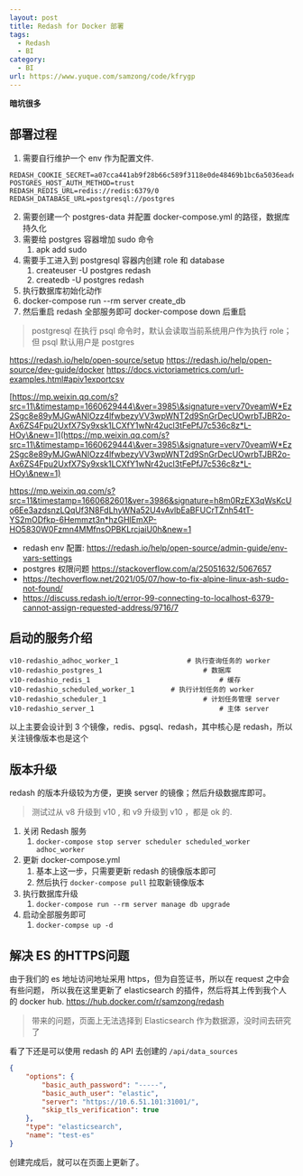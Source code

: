 ```yaml
---
layout: post
title: Redash for Docker 部署
tags:
  - Redash
  - BI
category:
  - BI
url: https://www.yuque.com/samzong/code/kfrygp
---
```


**暗坑很多**


## 部署过程

1. 需要自行维护一个 env 作为配置文件.

<!---->

    REDASH_COOKIE_SECRET=a07cca441ab9f28b66c589f3118e0de48469b1bc6a5036eade7badbed305d96e
    POSTGRES_HOST_AUTH_METHOD=trust
    REDASH_REDIS_URL=redis://redis:6379/0
    REDASH_DATABASE_URL=postgresql://postgres

2. 需要创建一个 postgres-data 并配置 docker-compose.yml 的路径，数据库持久化
3. 需要给 postgres 容器增加 sudo 命令
   1. apk add sudo
4. 需要手工进入到 postgresql 容器内创建 role 和 database
   1. createuser -U postgres redash
   2. createdb -U postgres redash
5. 执行数据库初始化动作
6. docker-compose run --rm server create\_db
7. 然后重启 redash 全部服务即可 docker-compose down 后重启

> postgresql 在执行 psql 命令时，默认会读取当前系统用户作为执行 role；但 psql 默认用户是 postgres

<https://redash.io/help/open-source/setup>
<https://redash.io/help/open-source/dev-guide/docker>
<https://docs.victoriametrics.com/url-examples.html#apiv1exportcsv>

[https://mp.weixin.qq.com/s?src=11\&timestamp=1660629444\&ver=3985\&signature=verv70veamW*Ez2Sgc8e89yMJGwANIOzz4lfwbezyVV3wpWNT2d9SnGrDecUOwrbTJBR2o-Ax6ZS4Fpu2UxfX7Sy9xsk1LCXfY1wNr42ucl3tFePfJ7c536c8z*L-HOy\&new=1](https://mp.weixin.qq.com/s?src=11\&timestamp=1660629444\&ver=3985\&signature=verv70veamW*Ez2Sgc8e89yMJGwANIOzz4lfwbezyVV3wpWNT2d9SnGrDecUOwrbTJBR2o-Ax6ZS4Fpu2UxfX7Sy9xsk1LCXfY1wNr42ucl3tFePfJ7c536c8z*L-HOy\&new=1)

<https://mp.weixin.qq.com/s?src=11&timestamp=1660682601&ver=3986&signature=h8m0RzEX3qWsKcUo6Ee3azdsnzLQqUf3N8FdLhyWNa52U4vAvlbEaBFUCrTZnh54tT-YS2mODfkp-6Hemmzt3n*hzGHlEmXP-HO5830W0Fzmn4MMfnsOPBKLrcjaiU0h&new=1>

- redash env 配置: <https://redash.io/help/open-source/admin-guide/env-vars-settings>
- postgres 权限问题 <https://stackoverflow.com/a/25051632/5067657>
- <https://techoverflow.net/2021/05/07/how-to-fix-alpine-linux-ash-sudo-not-found/>
- <https://discuss.redash.io/t/error-99-connecting-to-localhost-6379-cannot-assign-requested-address/9716/7>


## 启动的服务介绍

    v10-redashio_adhoc_worker_1					# 执行查询任务的 worker
    v10-redashio_postgres_1							# 数据库
    v10-redashio_redis_1								# 缓存
    v10-redashio_scheduled_worker_1			# 执行计划任务的 worker
    v10-redashio_scheduler_1						# 计划任务管理 server
    v10-redashio_server_1								# 主体 server

以上主要会设计到 3 个镜像，redis、pgsql、redash，其中核心是 redash，所以关注镜像版本也是这个 

## 版本升级

redash 的版本升级较为方便，更换 server 的镜像；然后升级数据库即可。

> 测试过从 v8 升级到 v10 , 和 v9 升级到 v10 ，都是 ok 的.

1. 关闭 Redash 服务
   1. `docker-compose stop server scheduler scheduled_worker adhoc_worker`
2. 更新 docker-compose.yml
   1. 基本上这一步，只需要更新 redash 的镜像版本即可
   2. 然后执行 `docker-compose pull` 拉取新镜像版本
3. 执行数据库升级
   1. `docker-compose run --rm server manage db upgrade`
4. 启动全部服务即可
   1. `docker-compse up -d` 

## 解决 ES 的HTTPS问题

由于我们的 es 地址访问地址采用 https，但为自签证书，所以在 request 之中会有些问题， 所以我在这里更新了 elasticsearch 的插件，然后将其上传到我个人的 docker hub.
<https://hub.docker.com/r/samzong/redash>

> 带来的问题，页面上无法选择到 Elasticsearch 作为数据源，没时间去研究了

看了下还是可以使用 redash 的 API 去创建的 `/api/data_sources`

```json
{
    "options": {
        "basic_auth_password": "-----",
        "basic_auth_user": "elastic",
        "server": "https://10.6.51.101:31001/",
        "skip_tls_verification": true
    },
    "type": "elasticsearch",
    "name": "test-es"
}
```

创建完成后，就可以在页面上更新了。
